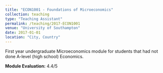 ```yaml
---
title: "ECON1001 - Foundations of Microeconomics"
collection: teaching
type: "Teaching Assistant"
permalink: /teaching/2017-ECON1001
venue: "University of Southampton"
date: 2017-01-01
location: "City, Country"
---
```


First year undergraduate Microeconomics module for students that had not done A-level (high school) Economics.

**Module Evaluation:** 4.4/5
